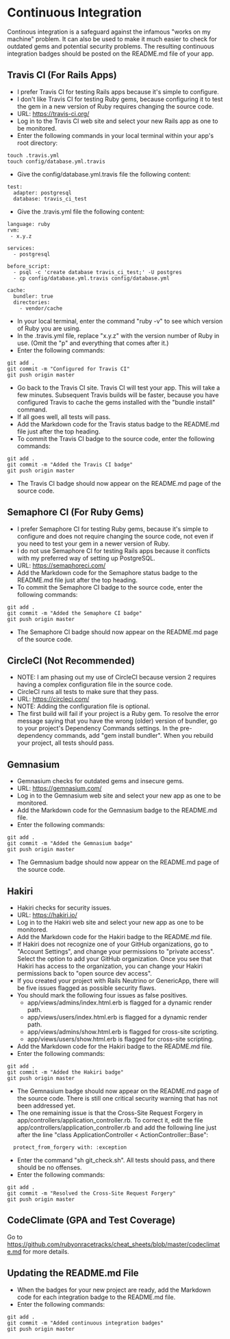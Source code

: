 # Continuous Integration
Continous integration is a safeguard against the infamous "works on my machine" problem.  It can also be used to make it much easier to check for outdated gems and potential security problems.  The resulting continuous integration badges should be posted on the README.md file of your app.

## Travis CI (For Rails Apps)
* I prefer Travis CI for testing Rails apps because it's simple to configure.
* I don't like Travis CI for testing Ruby gems, because configuring it to test the gem in a new version of Ruby requires changing the source code.
* URL: https://travis-ci.org/
* Log in to the Travis CI web site and select your new Rails app as one to be monitored.
* Enter the following commands in your local terminal within your app's root directory:
```
touch .travis.yml
touch config/database.yml.travis
```
* Give the config/database.yml.travis file the following content:
```
test:
  adapter: postgresql
  database: travis_ci_test
```
* Give the .travis.yml file the following content:
```
language: ruby
rvm:
 - x.y.z

services:
  - postgresql

before_script:
  - psql -c 'create database travis_ci_test;' -U postgres
  - cp config/database.yml.travis config/database.yml

cache:
  bundler: true
  directories:
    - vendor/cache
```
* In your local terminal, enter the command "ruby -v" to see which version of Ruby you are using.
* In the .travis.yml file, replace "x.y.z" with the version number of Ruby in use.  (Omit the "p" and everything that comes after it.)
* Enter the following commands:
```
git add .
git commit -m "Configured for Travis CI"
git push origin master
```
* Go back to the Travis CI site.  Travis CI will test your app.  This will take a few minutes.  Subsequent Travis builds will be faster, because you have configured Travis to cache the gems installed with the "bundle install" command.
* If all goes well, all tests will pass.
* Add the Markdown code for the Travis status badge to the README.md file just after the top heading.
* To commit the Travis CI badge to the source code, enter the following commands:
```
git add .
git commit -m "Added the Travis CI badge"
git push origin master
```
* The Travis CI badge should now appear on the README.md page of the source code.

## Semaphore CI (For Ruby Gems)
* I prefer Semaphore CI for testing Ruby gems, because it's simple to configure and does not require changing the source code, not even if you need to test your gem in a newer version of Ruby.
* I do not use Semaphore CI for testing Rails apps because it conflicts with my preferred way of setting up PostgreSQL.
* URL: https://semaphoreci.com/
* Add the Markdown code for the Semaphore status badge to the README.md file just after the top heading.
* To commit the Semaphore CI badge to the source code, enter the following commands:
```
git add .
git commit -m "Added the Semaphore CI badge"
git push origin master
```
* The Semaphore CI badge should now appear on the README.md page of the source code.

## CircleCI (Not Recommended)
* NOTE: I am phasing out my use of CircleCI because version 2 requires having a complex configuration file in the source code.
* CircleCI runs all tests to make sure that they pass.
* URL: https://circleci.com/
* NOTE: Adding the configuration file is optional.
* The first build will fail if your project is a Ruby gem.  To resolve the error message saying that you have the wrong (older) version of bundler, go to your project's Dependency Commands settings.  In the pre-dependency commands, add "gem install bundler".  When you rebuild your project, all tests should pass.

## Gemnasium
* Gemnasium checks for outdated gems and insecure gems.
* URL: https://gemnasium.com/
* Log in to the Gemnasium web site and select your new app as one to be monitored.
* Add the Markdown code for the Gemnasium badge to the README.md file.
* Enter the following commands:
```
git add .
git commit -m "Added the Gemnasium badge"
git push origin master
```
* The Gemnasium badge should now appear on the README.md page of the source code.

## Hakiri
* Hakiri checks for security issues.
* URL: https://hakiri.io/
* Log in to the Hakiri web site and select your new app as one to be monitored.
* Add the Markdown code for the Hakiri badge to the README.md file.
* If Hakiri does not recognize one of your GitHub organizations, go to "Account Settings", and change your permissions to "private access".  Select the option to add your GitHub organization.  Once you see that Hakiri has access to the organization, you can change your Hakiri permissions back to "open source dev access".
* If you created your project with Rails Neutrino or GenericApp, there will be five issues flagged as possible security flaws.
* You should mark the following four issues as false positives.
  * app/views/admins/index.html.erb is flagged for a dynamic render path.
  * app/views/users/index.html.erb is flagged for a dynamic render path.
  * app/views/admins/show.html.erb is flagged for cross-site scripting.
  * app/views/users/show.html.erb is flagged for cross-site scripting.
* Add the Markdown code for the Hakiri badge to the README.md file.
* Enter the following commands:
```
git add .
git commit -m "Added the Hakiri badge"
git push origin master
```
* The Gemnasium badge should now appear on the README.md page of the source code.  There is still one critical security warning that has not been addressed yet.
* The one remaining issue is that the Cross-Site Request Forgery in app/controllers/application_controller.rb.  To correct it, edit the file app/controllers/application_controller.rb and add the following line just after the line "class ApplicationController < ActionController::Base":
```
  protect_from_forgery with: :exception
```
* Enter the command "sh git_check.sh".  All tests should pass, and there should be no offenses.
* Enter the following commands:
```
git add .
git commit -m "Resolved the Cross-Site Request Forgery"
git push origin master
```

## CodeClimate (GPA and Test Coverage)
Go to https://github.com/rubyonracetracks/cheat_sheets/blob/master/codeclimate.md for more details.

## Updating the README.md File
* When the badges for your new project are ready, add the Markdown code for each integration badge to the README.md file.
* Enter the following commands:
```
git add .
git commit -m "Added continuous integration badges"
git push origin master
```
